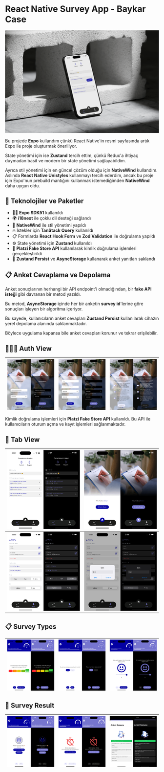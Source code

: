 ﻿# React Native Survey App - Baykar Case

![](https://github.com/oztsinan/react-native-survey-app/blob/master/screenshot/cover.png?raw=true)

Bu projede **Expo** kullandım çünkü React Native'in resmi sayfasında artık Expo ile proje oluşturmak öneriliyor.

State yönetimi için ise **Zustand** tercih ettim, çünkü Redux'a ihtiyaç duymadan basit ve modern bir state yönetimi sağlayabildim.

Ayrıca stil yönetimi için en güncel çözüm olduğu için **NativeWind** kullandım. Aslında **React Native Unistyles** kullanmayı tercih ederdim, ancak bu proje için Expo'nun prebuild mantığını kullanmak istemediğimden **NativeWind** daha uygun oldu.

## 🚀 Teknolojiler ve Paketler

- 🧑‍💻 **Expo SDK51** kullanıldı
- 🌍 **i18next** ile çoklu dil desteği sağlandı
- 🎨 **NativeWind** ile stil yönetimi yapıldı
- 🔥 İstekler için **TanStack Query** kullanıldı
- 📋 Formlarda **React Hook Form** ve **Zod Validation** ile doğrulama yapıldı
- ⚙️ State yönetimi için **Zustand** kullanıldı
- 🔑 **Platzi Fake Store API** kullanılarak kimlik doğrulama işlemleri gerçekleştirildi
- 📱 **Zustand Persist** ve **AsyncStorage** kullanarak anket yanıtları saklandı

## 📋 Anket Cevaplama ve Depolama

Anket sonuçlarının herhangi bir API endpoint'i olmadığından, bir **fake API isteği** gibi davranan bir metod yazıldı.

Bu metod, **AsyncStorage** içinde her bir anketin **survey id**'lerine göre sonuçları işleyen bir algoritma içeriyor.

Bu sayede, kullanıcıların anket cevapları **Zustand Persist** kullanılarak cihazın yerel depolama alanında saklanmaktadır.

Böylece uygulama kapansa bile anket cevapları korunur ve tekrar erişilebilir.

## 👨🏻‍💻 Auth View

| ![](https://github.com/oztsinan/react-native-survey-app/blob/master/screenshot/login.png?raw=true) | ![](https://github.com/oztsinan/react-native-survey-app/blob/master/screenshot/register.png?raw=true) | ![](https://github.com/oztsinan/react-native-survey-app/blob/master/screenshot/register-permissions.png?raw=true) |
| -------------------------------------------------------------------------------------------------- | ----------------------------------------------------------------------------------------------------- | ----------------------------------------------------------------------------------------------------------------- |

Kimlik doğrulama işlemleri için **Platzi Fake Store API** kullanıldı. Bu API ile kullanıcıların oturum açma ve kayıt işlemleri sağlanmaktadır.

## 📱 Tab View

| ![](https://github.com/oztsinan/react-native-survey-app/blob/master/screenshot/survey-list.png?raw=true) | ![](https://github.com/oztsinan/react-native-survey-app/blob/master/screenshot/home.png?raw=true)         |
| -------------------------------------------------------------------------------------------------------- | --------------------------------------------------------------------------------------------------------- |
| ![](https://github.com/oztsinan/react-native-survey-app/blob/master/screenshot/profile.png?raw=true)     | ![](https://github.com/oztsinan/react-native-survey-app/blob/master/screenshot/profile-edit.png?raw=true) |

## 📋 Survey Types

| ![](https://github.com/oztsinan/react-native-survey-app/blob/master/screenshot/survey-question-likert.png?raw=true) | ![](https://github.com/oztsinan/react-native-survey-app/blob/master/screenshot/survey-question-single-select.png?raw=true) | ![](https://github.com/oztsinan/react-native-survey-app/blob/master/screenshot/survey-question-slider.png?raw=true) |
| ------------------------------------------------------------------------------------------------------------------- | -------------------------------------------------------------------------------------------------------------------------- | ------------------------------------------------------------------------------------------------------------------- |

## 🎉 Survey Result

| ![](https://github.com/oztsinan/react-native-survey-app/blob/master/screenshot/survey-completed.png?raw=true) | ![](https://github.com/oztsinan/react-native-survey-app/blob/master/screenshot/survey-timeout.png?raw=true) | ![](https://github.com/oztsinan/react-native-survey-app/blob/master/screenshot/survey-result.png?raw=true) |
| ------------------------------------------------------------------------------------------------------------- | ----------------------------------------------------------------------------------------------------------- | ---------------------------------------------------------------------------------------------------------- |
